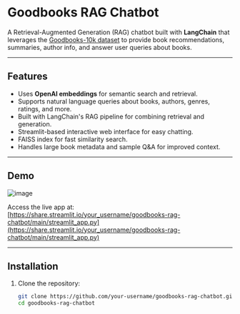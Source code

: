 # Goodbooks RAG Chatbot

A Retrieval-Augmented Generation (RAG) chatbot built with **LangChain** that leverages the [Goodbooks-10k dataset](https://github.com/zygmuntz/goodbooks-10k) to provide book recommendations, summaries, author info, and answer user queries about books.

---

## Features

- Uses **OpenAI embeddings** for semantic search and retrieval.
- Supports natural language queries about books, authors, genres, ratings, and more.
- Built with LangChain's RAG pipeline for combining retrieval and generation.
- Streamlit-based interactive web interface for easy chatting.
- FAISS index for fast similarity search.
- Handles large book metadata and sample Q&A for improved context.
  
---

## Demo
![image](https://github.com/user-attachments/assets/0a1b61cf-4836-4aec-ac45-4e2c61afccf8)


Access the live app at:  
[https://share.streamlit.io/your_username/goodbooks-rag-chatbot/main/streamlit_app.py](https://share.streamlit.io/your_username/goodbooks-rag-chatbot/main/streamlit_app.py)

---

## Installation

1. Clone the repository:

   ```bash
   git clone https://github.com/your-username/goodbooks-rag-chatbot.git
   cd goodbooks-rag-chatbot
